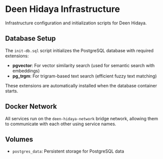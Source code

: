 # Deen Hidaya Infrastructure

Infrastructure configuration and initialization scripts for Deen Hidaya.

## Database Setup

The `init-db.sql` script initializes the PostgreSQL database with required extensions:

- **pgvector**: For vector similarity search (used for semantic search with embeddings)
- **pg_trgm**: For trigram-based text search (efficient fuzzy text matching)

These extensions are automatically installed when the database container starts.

## Docker Network

All services run on the `deen-hidaya-network` bridge network, allowing them to communicate with each other using service names.

## Volumes

- `postgres_data`: Persistent storage for PostgreSQL data

